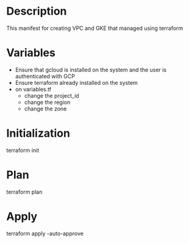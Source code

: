 # Description
This manifest for creating VPC and GKE that managed using terraform

# Variables
- Ensure that gcloud is installed on the system and the user is authenticated with GCP
- Ensure terraform already installed on the system
- on variables.tf
  - change the project_id
  - change the region
  - change the zone

# Initialization
terraform init

# Plan
terraform plan

# Apply
terraform apply -auto-approve
